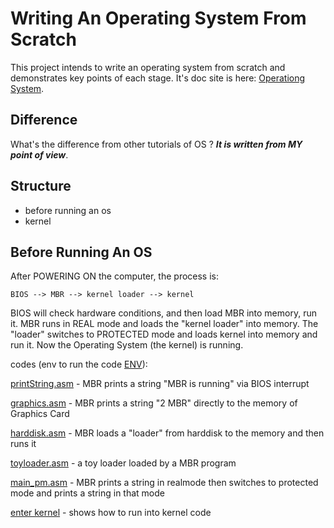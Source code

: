 Writing An Operating System From Scratch
========================================

This project intends to write an operating system from scratch
and demonstrates key points of each stage.
It's doc site is here:
[Operationg System](https://hzget.github.io/notes/os/).

Difference
----------

What's the difference from other tutorials of OS ?
***It is written from MY point of view***.

Structure
---------

* before running an os
* kernel

Before Running An OS
--------------------

After POWERING ON the computer, the process is:

    BIOS --> MBR --> kernel loader --> kernel

BIOS will check hardware conditions, and then load MBR into memory,
run it.
MBR runs in REAL mode and loads the "kernel loader" into memory.
The "loader" switches to PROTECTED mode and loads kernel
into memory and run it. Now the Operating System (the kernel) is running.

codes (env to run the code [ENV][bochs env]):

[printString.asm](./bare/printString.asm) - MBR prints a string
"MBR is running" via BIOS interrupt

[graphics.asm](./bare/graphics.asm) - MBR prints a string
"2 MBR" directly to the memory of Graphics Card

[harddisk.asm](./bare/harddisk.asm) - MBR loads a "loader" from
harddisk to the memory and then runs it

[toyloader.asm](./bare/toyloader.asm) - a toy loader loaded by
a MBR program

[main_pm.asm](./bare/main_pm.asm) - MBR prints a string in realmode then
switches to protected mode and prints a string in that mode

[enter kernel](./kernel/Readme.md) - shows how to run into kernel code

[bochs env]: https://hzget.github.io/notes/os/bare/env.md

